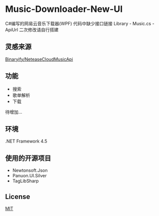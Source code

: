 # Music-Downloader-New-UI
C#编写的网易云音乐下载器(WPF)
代码中缺少接口链接 Library - Music.cs - ApiUrl 二次修改请自行搭建

## 灵感来源
[Binaryify/NeteaseCloudMusicApi](https://github.com/Binaryify/NeteaseCloudMusicApi)

## 功能
* 搜索
* 歌单解析
* 下载

待增加...

## 环境
.NET Framework 4.5

## 使用的开源项目
* Newtonsoft.Json
* Panuon.UI.Silver
* TagLibSharp

## License
[MIT](https://github.com/NiTian1207/Music-Downloader-New-UI/blob/master/LICENSE)
